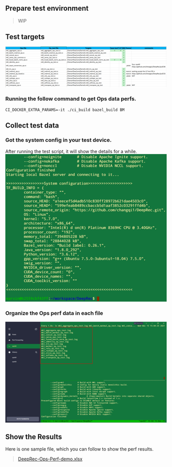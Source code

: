 
## Prepare test environment
> WIP

## Test targets 
![all_mkl_test_targets.png](../pics/all_mkl_test_targets.png)
### Running the follow command to get Ops data perfs.
``` shell
CI_DOCKER_EXTRA_PARAMS=-it ./ci_build bazel_build BM
```

## Collect test data
### Got the system config in your test device.
After running the test script, it will show the details for a while.
![sys_config](../pics/sys_config.jpg)

### Organize the Ops perf data in each file
![all_targets_log](../pics/all_targets_log.png)

## Show the Results
Here is one sample file, which you can follow to show the perf results.

> [DeepRec-Ops-Perf-demo.xlsx](../docs/DeepRec-Ops-Perf-demo.xlsx)

